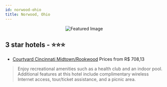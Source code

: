 ```yaml
---
id: norwood-ohio
title: Norwood, Ohio
---
```


<center><img src="https://i.travelapi.com/hotels/7000000/6200000/6196500/6196452/4fa576e9_z.jpg" alt="Featured Image" /></center>


##  3 star hotels - ⭐️⭐️⭐️

-    [Courtyard Cincinnati Midtown/Rookwood](https://us.hurb.com/hotels/norwood/courtyard-cincinnati-midtown-rookwood-JNP-JP759477?cmp=18055) Prices from R$ 708,13
   > Enjoy recreational amenities such as a health club and an indoor pool. Additional features at this hotel include complimentary wireless Internet access, tour/ticket assistance, and a picnic area.
